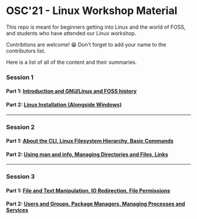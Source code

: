 # OSC'21 - Linux Workshop Material 

This repo is meant for beginners getting into Linux and the world of FOSS, and students who have attended our Linux workshop. 

Contribtions are welcome! 😁 Don't forget to add your name to the contributors list.


Here is a list of all of the content and their summaries.


### Session 1

#### Part 1: [Introduction and GNU/Linux and FOSS history](Session-1/Part-1)

#### Part 2: [Linux Installation (Alongside Windows)](Session-1/Part-2)
_________________

### Session 2

#### Part 1: [About the CLI, Linux Filesystem Hierarchy, Basic Commands](Session-2/Part-1)

#### Part 2: [Using man and info, Managing Directories and Files, Links](Session-2/Part-1)
_________________

### Session 3

#### Part 1: [File and Text Manipulation, IO Redirection, File Permissions](Session-3/Part-1)

#### Part 2: [Users and Groups, Package Managers, Managing Processes and Services](Session-3/Part-2)
